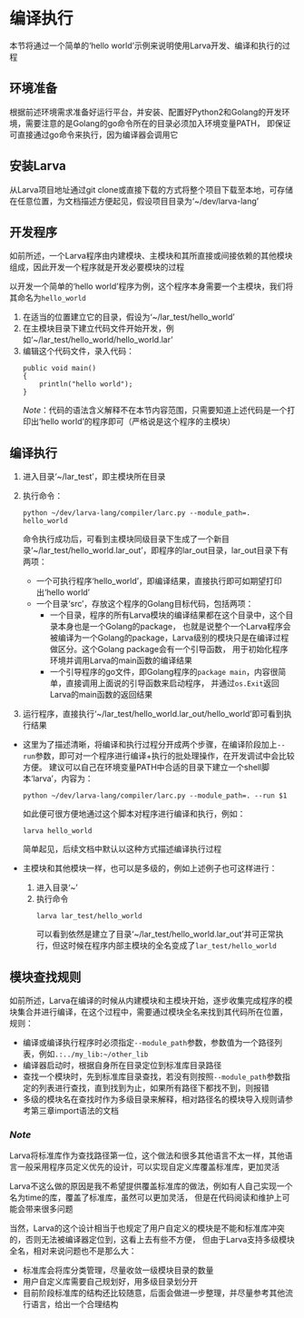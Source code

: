 # **编译执行**

本节将通过一个简单的‘hello world’示例来说明使用Larva开发、编译和执行的过程

## **环境准备**

根据前述环境需求准备好运行平台，并安装、配置好Python2和Golang的开发环境，需要注意的是Golang的go命令所在的目录必须加入环境变量PATH，
即保证可直接通过go命令来执行，因为编译器会调用它

## **安装Larva**

从Larva项目地址通过git clone或直接下载的方式将整个项目下载至本地，可存储在任意位置，为文档描述方便起见，假设项目目录为‘~/dev/larva-lang’

## **开发程序**

如前所述，一个Larva程序由内建模块、主模块和其所直接或间接依赖的其他模块组成，因此开发一个程序就是开发必要模块的过程

以开发一个简单的‘hello world’程序为例，这个程序本身需要一个主模块，我们将其命名为`hello_world`
1. 在适当的位置建立它的目录，假设为‘~/lar_test/hello_world’
2. 在主模块目录下建立代码文件开始开发，例如‘~/lar_test/hello_world/hello_world.lar’
3. 编辑这个代码文件，录入代码：
    ```
    public void main()
    {
        println("hello world");
    }
    ```
    *Note*：代码的语法含义解释不在本节内容范围，只需要知道上述代码是一个打印出‘hello world’的程序即可（严格说是这个程序的主模块）

## **编译执行**

1. 进入目录‘~/lar_test’，即主模块所在目录

2. 执行命令：
    ```
    python ~/dev/larva-lang/compiler/larc.py --module_path=. hello_world
    ```
    命令执行成功后，可看到主模块同级目录下生成了一个新目录‘~/lar_test/hello_world.lar_out’，即程序的lar_out目录，lar_out目录下有两项：
    * 一个可执行程序‘hello_world’，即编译结果，直接执行即可如期望打印出‘hello world’
    * 一个目录‘src’，存放这个程序的Golang目标代码，包括两项：
        * 一个目录，程序的所有Larva模块的编译结果都在这个目录中，这个目录本身也是一个Golang的package，
        也就是说整个一个Larva程序会被编译为一个Golang的package，Larva级别的模块只是在编译过程做区分。这个Golang package会有一个引导函数，
        用于初始化程序环境并调用Larva的main函数的编译结果
        * 一个引导程序的go文件，即Golang程序的`package main`，内容很简单，直接调用上面说的引导函数来启动程序，
        并通过`os.Exit`返回Larva的main函数的返回结果

3. 运行程序，直接执行‘~/lar_test/hello_world.lar_out/hello_world’即可看到执行结果

* 这里为了描述清晰，将编译和执行过程分开成两个步骤，在编译阶段加上`--run`参数，即可对一个程序进行编译+执行的批处理操作，在开发调试中会比较方便。
建议可以自己在环境变量PATH中合适的目录下建立一个shell脚本‘larva’，内容为：
    ```
    python ~/dev/larva-lang/compiler/larc.py --module_path=. --run $1
    ```
    如此便可很方便地通过这个脚本对程序进行编译和执行，例如：
    ```
    larva hello_world
    ```
    简单起见，后续文档中默认以这种方式描述编译执行过程

* 主模块和其他模块一样，也可以是多级的，例如上述例子也可这样进行：
    1. 进入目录‘~’
    2. 执行命令
        ```
        larva lar_test/hello_world
        ```
        可以看到依然是建立了目录‘~/lar_test/hello_world.lar_out’并可正常执行，但这时候在程序内部主模块的全名变成了`lar_test/hello_world`

## **模块查找规则**

如前所述，Larva在编译的时候从内建模块和主模块开始，逐步收集完成程序的模块集合并进行编译，在这个过程中，需要通过模块全名来找到其代码所在位置，
规则：
* 编译或编译执行程序时必须指定`--module_path`参数，参数值为一个路径列表，例如`.:../my_lib:~/other_lib`
* 编译器启动时，根据自身所在目录定位到标准库目录路径
* 查找一个模块时，先到标准库目录查找，若没有则按照`--module_path`参数指定的列表进行查找，直到找到为止，如果所有路径下都找不到，则报错
* 多级的模块名在查找时作为多级目录来解释，相对路径名的模块导入规则请参考第三章import语法的文档

### ***Note***

Larva将标准库作为查找路径第一位，这个做法和很多其他语言不太一样，其他语言一般采用程序员定义优先的设计，可以实现自定义库覆盖标准库，更加灵活

Larva不这么做的原因是我不希望提供覆盖标准库的做法，例如有人自己实现一个名为time的库，覆盖了标准库，虽然可以更加灵活，
但是在代码阅读和维护上可能会带来很多问题

当然，Larva的这个设计相当于也规定了用户自定义的模块是不能和标准库冲突的，否则无法被编译器定位到，这看上去有些不方便，
但由于Larva支持多级模块全名，相对来说问题也不是那么大：
* 标准库会将库分类管理，尽量收敛一级模块目录的数量
* 用户自定义库需要自己规划好，用多级目录划分开
* 目前阶段标准库的结构还比较随意，后面会做进一步整理，并尽量参考其他流行语言，给出一个合理结构
